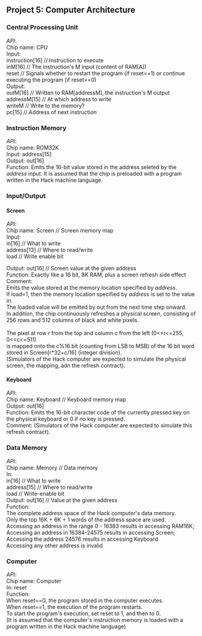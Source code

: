 ## Project 5: Computer Architecture
### Central Processing Unit

*API*:<br>
Chip name: CPU<br>
Input:<br>
instruction[16] // Instruction to execute<br>
inM[16] // The instruction's M input (content of RAM[A])<br>
reset // Signals whether to restart the program (if reset==1) or continue executing the program (if reset==0)<br>
Output: <br>
outM[16] // Written to RAM[addressM], the instruction's M output<br> 
addressM[15] // At which address to write<br>
writeM // Write to the memory?<br> 
pc[15] // Address of next instruction<br>

### Instruction Memory

*API*:<br>
Chip name: ROM32K<br>
Input: address[15] <br>
Output: out[16]<br>
Function: Emits the 16-bit value stored in the address seleted by the *address* input. It is assumed that the chip is preloaded with a program written in the Hack machine language.

### Input/Output
#### Screen
*API*:<br>
Chip name: Screen // Screen memory map<br>
Input:<br>
in[16] // What to write<br>
address[13] // Where to read/write<br>
load // Write enable bit<br>

Output: out[16] // Screen value at the given address<br>
Function: Exactly like a 16 bit, 8K RAM, plus a screen refresh side effect<br>
Comment: <br>
Emits the value stored at the memory location specified by *address*.<br>
If load=1, then the memory location specified by *address* is set to the value *in*.<br>
The loaded value will be emitted by out from the next time step onward.<br>
In addition, the chip continuously refreshes a physical screen, consisting of 256 rows and 512 columns of black and white pixels.<br>
<br>
The pixel at row *r* from the top and column c from the left (0<=r<=255, 0<=c<=511)<br>
is mapped onto the c%16 bit (counting from LSB to MSB) of the 16 bit word stored in Screen[r*32+c/16] (integer division).<br>
(Simulators of the Hack computer are expected to simulate the physical screen, the mapping, adn the refresh contract).<br>

#### Keyboard
*API*:<br>
Chip name: Keyboard // Keyboard memory map<br>
Output: out[16] <br>
Function: Emits the 16-bit character code of the currently pressed key on the physical keyboard or 0 if no key is pressed.<br>
Comment: (Simulators of the Hack computer are expected to simulate this refresh contract).

### Data Memory
*API*:<br>
Chip name: Memory // Data memory<br>
In: <br>
in[16] // What to write<br>
address[15] // Where to read/write<br>
load // Write-enable bit<br>
Output: out[16] // Value at the given address<br>
Function: <br>
The complete address space of the Hack computer's data memory.<br>
Only the top 16K + 8K + 1 words of the address space are used.<br>
Accessing an address in the range 0 - 16383 results in accessing RAM16K;<br>
Accessing an address in 16384-24575 results in accessing Screen;<br>
Accessing the address 24576 results in accessing Keyboard<br>
Accessing any other address is invalid

### Computer
*API*:<br>
Chip name: Computer<br>
In: reset <br>
Function: <br>
When reset==0, the program stored in the computer executes.<br>
When reset==1, the execution of the program restarts.<br>
To start the program's execution, set reset to 1, and then to 0.<br>
(It is assumed that the computer's instruction memory is loaded with a program written in the Hack machine language)<br>


